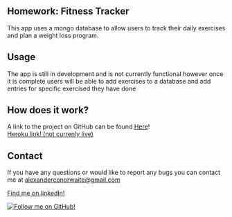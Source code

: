 ## Homework: Fitness Tracker
This app uses a mongo database to allow users to track their daily exercises and plan a weight loss program.

## Usage
The app is still in development and is not currently functional however once it is complete users will be able to add exercises to a database and add entries for specific exercised they have done

## How does it work?
A link to the project on GitHub can be found [Here](https://github.com/Alex-Waite/FitnessTracker)!<br>
[Heroku link! (not currenly live)](https://dashboard.heroku.com/apps/cryptic-gorge-03077)


## Contact
If you have any questions or would like to report any bugs you can contact me at alexanderconorwaite@gmail.com

[Find me on linkedIn!](https://www.linkedin.com/in/alexander-waite-005165199/) 
  
[![Follow me on GitHub!](https://img.shields.io/github/followers/alex-waite?label=Follow%20me%20on%20GitHub%21&style=social)](https://github.com/alex-waite)